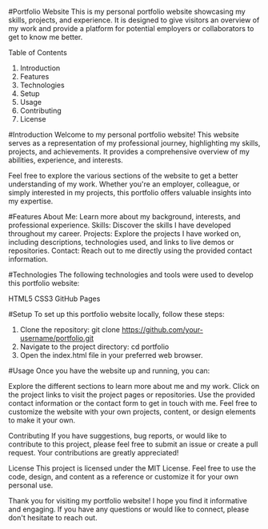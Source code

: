 #Portfolio Website
This is my personal portfolio website showcasing my skills, projects, and experience. It is designed to give visitors an overview of my work and provide a platform for potential employers or collaborators to get to know me better.

Table of Contents

1. Introduction
2. Features
3. Technologies
4. Setup
5. Usage
6. Contributing
7. License

#Introduction
Welcome to my personal portfolio website! This website serves as a representation of my professional journey, highlighting my skills, projects, and achievements. It provides a comprehensive overview of my abilities, experience, and interests.

Feel free to explore the various sections of the website to get a better understanding of my work. Whether you're an employer, colleague, or simply interested in my projects, this portfolio offers valuable insights into my expertise.

#Features
About Me: Learn more about my background, interests, and professional experience.
Skills: Discover the skills I have developed throughout my career.
Projects: Explore the projects I have worked on, including descriptions, technologies used, and links to live demos or repositories.
Contact: Reach out to me directly using the provided contact information.

#Technologies
The following technologies and tools were used to develop this portfolio website:

HTML5
CSS3
GitHub Pages

#Setup
To set up this portfolio website locally, follow these steps:

1. Clone the repository: git clone https://github.com/your-username/portfolio.git
2. Navigate to the project directory: cd portfolio
3. Open the index.html file in your preferred web browser.
   
#Usage
Once you have the website up and running, you can:

Explore the different sections to learn more about me and my work.
Click on the project links to visit the project pages or repositories.
Use the provided contact information or the contact form to get in touch with me.
Feel free to customize the website with your own projects, content, or design elements to make it your own.

Contributing
If you have suggestions, bug reports, or would like to contribute to this project, please feel free to submit an issue or create a pull request. Your contributions are greatly appreciated!

License
This project is licensed under the MIT License. Feel free to use the code, design, and content as a reference or customize it for your own personal use.

Thank you for visiting my portfolio website! I hope you find it informative and engaging. If you have any questions or would like to connect, please don't hesitate to reach out.
